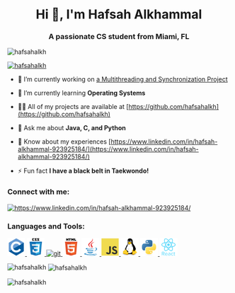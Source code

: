 <h1 align="center">Hi 👋, I'm Hafsah Alkhammal</h1>
<h3 align="center">A passionate CS student from Miami, FL</h3>

<p align="left"> <img src="https://komarev.com/ghpvc/?username=hafsahalkh&label=Profile%20views&color=0e75b6&style=flat" alt="hafsahalkh" /> </p>

<p align="left"> <a href="https://github.com/ryo-ma/github-profile-trophy"><img src="https://github-profile-trophy.vercel.app/?username=hafsahalkh" alt="hafsahalkh" /></a> </p>

- 🔭 I’m currently working on [a Multithreading and Synchronization Project](https://github.com/abhijith183/OS-nachos-Team2)

- 🌱 I’m currently learning **Operating Systems**

- 👨‍💻 All of my projects are available at [https://github.com/hafsahalkh](https://github.com/hafsahalkh)

- 💬 Ask me about **Java, C, and Python**

- 📄 Know about my experiences [https://www.linkedin.com/in/hafsah-alkhammal-923925184/](https://www.linkedin.com/in/hafsah-alkhammal-923925184/)

- ⚡ Fun fact **I have a black belt in Taekwondo!**

<h3 align="left">Connect with me:</h3>
<p align="left">
<a href="https://linkedin.com/in/https://www.linkedin.com/in/hafsah-alkhammal-923925184/" target="blank"><img align="center" src="https://raw.githubusercontent.com/rahuldkjain/github-profile-readme-generator/master/src/images/icons/Social/linked-in-alt.svg" alt="https://www.linkedin.com/in/hafsah-alkhammal-923925184/" height="30" width="40" /></a>
</p>

<h3 align="left">Languages and Tools:</h3>
<p align="left"> <a href="https://www.cprogramming.com/" target="_blank" rel="noreferrer"> <img src="https://raw.githubusercontent.com/devicons/devicon/master/icons/c/c-original.svg" alt="c" width="40" height="40"/> </a> <a href="https://www.w3schools.com/css/" target="_blank" rel="noreferrer"> <img src="https://raw.githubusercontent.com/devicons/devicon/master/icons/css3/css3-original-wordmark.svg" alt="css3" width="40" height="40"/> </a> <a href="https://git-scm.com/" target="_blank" rel="noreferrer"> <img src="https://www.vectorlogo.zone/logos/git-scm/git-scm-icon.svg" alt="git" width="40" height="40"/> </a> <a href="https://www.w3.org/html/" target="_blank" rel="noreferrer"> <img src="https://raw.githubusercontent.com/devicons/devicon/master/icons/html5/html5-original-wordmark.svg" alt="html5" width="40" height="40"/> </a> <a href="https://www.java.com" target="_blank" rel="noreferrer"> <img src="https://raw.githubusercontent.com/devicons/devicon/master/icons/java/java-original.svg" alt="java" width="40" height="40"/> </a> <a href="https://developer.mozilla.org/en-US/docs/Web/JavaScript" target="_blank" rel="noreferrer"> <img src="https://raw.githubusercontent.com/devicons/devicon/master/icons/javascript/javascript-original.svg" alt="javascript" width="40" height="40"/> </a> <a href="https://www.linux.org/" target="_blank" rel="noreferrer"> <img src="https://raw.githubusercontent.com/devicons/devicon/master/icons/linux/linux-original.svg" alt="linux" width="40" height="40"/> </a> <a href="https://www.python.org" target="_blank" rel="noreferrer"> <img src="https://raw.githubusercontent.com/devicons/devicon/master/icons/python/python-original.svg" alt="python" width="40" height="40"/> </a> <a href="https://reactjs.org/" target="_blank" rel="noreferrer"> <img src="https://raw.githubusercontent.com/devicons/devicon/master/icons/react/react-original-wordmark.svg" alt="react" width="40" height="40"/> </a> </p>

<p><img align="left" src="https://github-readme-stats.vercel.app/api/top-langs?username=hafsahalkh&show_icons=true&locale=en&layout=compact" alt="hafsahalkh" /></p>

<p>&nbsp;<img align="center" src="https://github-readme-stats.vercel.app/api?username=hafsahalkh&show_icons=true&locale=en" alt="hafsahalkh" /></p>

<p><img align="center" src="https://github-readme-streak-stats.herokuapp.com/?user=hafsahalkh&" alt="hafsahalkh" /></p>
